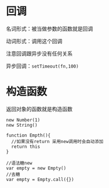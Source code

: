 # 回调

名词形式：被当做参数的函数就是回调

动词形式：调用这个回调

注意回调跟异步没有任何关系

异步回调：`setTimeout(fn,100)`

# 构造函数

返回对象的函数就是构造函数

```apple js
new Number(1)
new String()
```

```apple js
function Empth(){
  //如果没有return 采用new调用时会自动添加
  return this
}

//语法糖new
var empty = new Empty()
//去糖
var empty = Empty.call({})
```